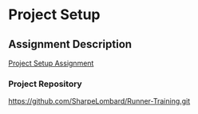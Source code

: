 # Project Setup

## Assignment Description
[Project Setup Assignment](https://education.launchcode.org/liftoff/assignments/project-setup/)

### Project Repository
https://github.com/SharpeLombard/Runner-Training.git
